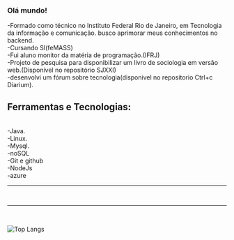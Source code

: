 ### Olá mundo! 


-Formado como técnico no Instituto Federal Rio de Janeiro, em Tecnologia da informação e comunicação. busco aprimorar meus conhecimentos no backend.<br>
-Cursando SI(feMASS)<br>
-Fui aluno monitor da matéria de programação.(IFRJ)<br>
-Projeto de pesquisa para disponibilizar um livro de sociologia em versão web.(Disponível no repositório SJXXI)<br>
-desenvolvi um fórum sobre tecnologia(disponivel no repositorio Ctrl+c Diarium).

## Ferramentas e Tecnologias:
<br>
-Java.<br>
-Linux.<br>
-Mysql.<br>
-noSQL<br>
-Git e github<br>
-NodeJs<br>
-azure
<hr><br>

<hr><br>

![Top Langs](https://github-readme-stats.vercel.app/api/top-langs/?username=NathanAzvdo&layout=compact&hide=HTML,CSS,handlebars)
